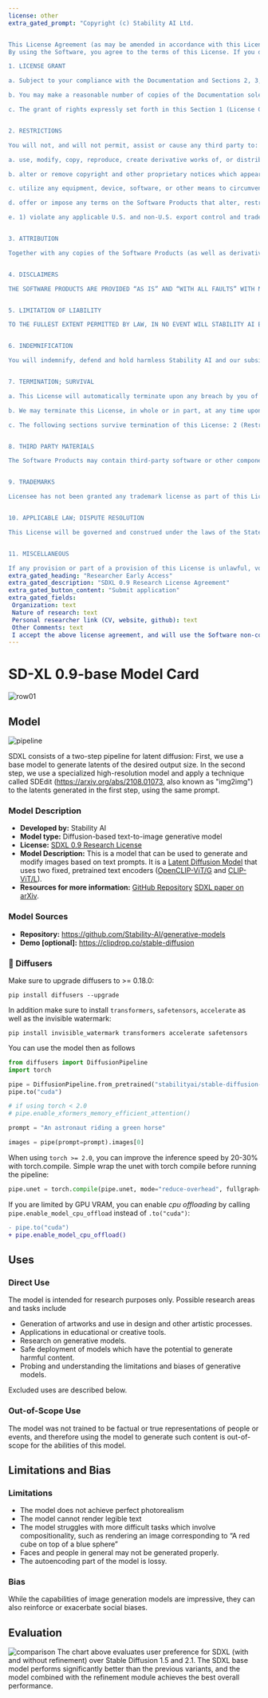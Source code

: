 ```yaml
---
license: other
extra_gated_prompt: "Copyright (c) Stability AI Ltd.


This License Agreement (as may be amended in accordance with this License Agreement, “License”), between you, or your employer or other entity (if you are entering into this agreement on behalf of your employer or other entity) (“Licensee” or “you”) and Stability AI Ltd. (“Stability AI” or “we”) applies to your use of any computer program, algorithm, source code, object code, software, models, or model weights that is made available by Stability AI under this License (“Software”) and any specifications, manuals, documentation, and other written information provided by Stability AI related to the Software (“Documentation”).
By using the Software, you agree to the terms of this License. If you do not agree to this License, then you do not have any rights to use the Software or Documentation (collectively, the “Software Products”), and you must immediately cease using the Software Products. If you are agreeing to be bound by the terms of this License on behalf of your employer or other entity, you represent and warrant to Stability AI that you have full legal authority to bind your employer or such entity to this License. If you do not have the requisite authority, you may not accept the License or access the Software Products on behalf of your employer or other entity.

1. LICENSE GRANT

a. Subject to your compliance with the Documentation and Sections 2, 3, and 5, Stability AI grants you a non-exclusive, worldwide, non-transferable, non-sublicensable, revocable, royalty free and limited license under Stability AI’s copyright interests to use, reproduce, and create derivative works of the Software solely for your non-commercial research purposes. The foregoing license is personal to you, and you may not assign, sublicense, distribute, publish, host, or otherwise make available this Software, derivative works of the Software, models or model weights associated with the Software, this License, or any other rights or obligations under this License without Stability AI’s prior written consent; any such assignment or sublicense without Stability AI’s prior written consent will be void and will automatically and immediately terminate this License.  For sake of clarity, this License does not grant to you the right or ability to extend any license to the Software, derivative works of the Software, or associated models or model weights to a non-Licensee, nor does this License permit you to create a new Licensee, such as by making available a copy of this License.  If you would like rights not granted by this License, you may seek permission by sending an email to legal@stability.ai.

b. You may make a reasonable number of copies of the Documentation solely for your use in connection with the license to the Software granted above.

c. The grant of rights expressly set forth in this Section 1 (License Grant) are the complete grant of rights to you in the Software Products, and no other licenses are granted, whether by waiver, estoppel, implication, equity or otherwise. Stability AI and its licensors reserve all rights not expressly granted by this License.


2. RESTRICTIONS

You will not, and will not permit, assist or cause any third party to:

a. use, modify, copy, reproduce, create derivative works of, or distribute the Software Products (or any derivative works thereof, works incorporating the Software Products, or any data produced by the Software), in whole or in part, for (i) any commercial or production purposes, (ii) military purposes or in the service of nuclear technology, (iii) purposes of surveillance, including any research or development relating to surveillance, (iv) biometric processing, (v) in any manner that infringes, misappropriates, or otherwise violates any third-party rights, or (vi) in any manner that violates any applicable law and violating any privacy or security laws, rules, regulations, directives, or governmental requirements (including the General Data Privacy Regulation (Regulation (EU) 2016/679), the California Consumer Privacy Act, and any and all laws governing the processing of biometric information), as well as all amendments and successor laws to any of the foregoing;

b. alter or remove copyright and other proprietary notices which appear on or in the Software Products;

c. utilize any equipment, device, software, or other means to circumvent or remove any security or protection used by Stability AI in connection with the Software, or to circumvent or remove any usage restrictions, or to enable functionality disabled by Stability AI; or

d. offer or impose any terms on the Software Products that alter, restrict, or are inconsistent with the terms of this License.

e. 1) violate any applicable U.S. and non-U.S. export control and trade sanctions laws (“Export Laws”); 2) directly or indirectly export, re-export, provide, or otherwise transfer Software Products: (a) to any individual, entity, or country prohibited by Export Laws; (b) to anyone on U.S. or non-U.S. government restricted parties lists; or (c) for any purpose prohibited by Export Laws, including nuclear, chemical or biological weapons, or missile technology applications; 3) use or download Software Products if you or they are: (a) located in a comprehensively sanctioned jurisdiction, (b) currently listed on any U.S. or non-U.S. restricted parties list, or (c) for any purpose prohibited by Export Laws; and (4) will not disguise your location through IP proxying or other methods.


3. ATTRIBUTION

Together with any copies of the Software Products (as well as derivative works thereof or works incorporating the Software Products) that you distribute, you must provide (i) a copy of this License, and (ii) the following attribution notice: “SDXL 0.9 is licensed under the SDXL Research License, Copyright (c) Stability AI Ltd. All Rights Reserved.”


4. DISCLAIMERS

THE SOFTWARE PRODUCTS ARE PROVIDED “AS IS” AND “WITH ALL FAULTS” WITH NO WARRANTY OF ANY KIND, EXPRESS OR IMPLIED. STABILITY AI EXPRESSLY DISCLAIMS ALL REPRESENTATIONS AND WARRANTIES, EXPRESS OR IMPLIED, WHETHER BY STATUTE, CUSTOM, USAGE OR OTHERWISE AS TO ANY MATTERS RELATED TO THE SOFTWARE PRODUCTS, INCLUDING BUT NOT LIMITED TO, THE IMPLIED WARRANTIES OF MERCHANTABILITY, FITNESS FOR A PARTICULAR PURPOSE, TITLE, SATISFACTORY QUALITY, OR NON-INFRINGEMENT. STABILITY AI MAKES NO WARRANTIES OR REPRESENTATIONS THAT THE SOFTWARE PRODUCTS WILL BE ERROR FREE OR FREE OF VIRUSES OR OTHER HARMFUL COMPONENTS, OR PRODUCE ANY PARTICULAR RESULTS.


5. LIMITATION OF LIABILITY

TO THE FULLEST EXTENT PERMITTED BY LAW, IN NO EVENT WILL STABILITY AI BE LIABLE TO YOU (A) UNDER ANY THEORY OF LIABILITY, WHETHER BASED IN CONTRACT, TORT, NEGLIGENCE, STRICT LIABILITY, WARRANTY, OR OTHERWISE UNDER THIS LICENSE, OR (B) FOR ANY INDIRECT, CONSEQUENTIAL, EXEMPLARY, INCIDENTAL, PUNITIVE OR SPECIAL DAMAGES OR LOST PROFITS, EVEN IF STABILITY AI HAS BEEN ADVISED OF THE POSSIBILITY OF SUCH DAMAGES. THE SOFTWARE PRODUCTS, THEIR CONSTITUENT COMPONENTS, AND ANY OUTPUT (COLLECTIVELY, “SOFTWARE MATERIALS”) ARE NOT DESIGNED OR INTENDED FOR USE IN ANY APPLICATION OR SITUATION WHERE FAILURE OR FAULT OF THE SOFTWARE MATERIALS COULD REASONABLY BE ANTICIPATED TO LEAD TO SERIOUS INJURY OF ANY PERSON, INCLUDING POTENTIAL DISCRIMINATION OR VIOLATION OF AN INDIVIDUAL’S PRIVACY RIGHTS, OR TO SEVERE PHYSICAL, PROPERTY, OR ENVIRONMENTAL DAMAGE (EACH, A “HIGH-RISK USE”). IF YOU ELECT TO USE ANY OF THE SOFTWARE MATERIALS FOR A HIGH-RISK USE, YOU DO SO AT YOUR OWN RISK. YOU AGREE TO DESIGN AND IMPLEMENT APPROPRIATE DECISION-MAKING AND RISK-MITIGATION PROCEDURES AND POLICIES IN CONNECTION WITH A HIGH-RISK USE SUCH THAT EVEN IF THERE IS A FAILURE OR FAULT IN ANY OF THE SOFTWARE MATERIALS, THE SAFETY OF PERSONS OR PROPERTY AFFECTED BY THE ACTIVITY STAYS AT A LEVEL THAT IS REASONABLE, APPROPRIATE, AND LAWFUL FOR THE FIELD OF THE HIGH-RISK USE.


6. INDEMNIFICATION

You will indemnify, defend and hold harmless Stability AI and our subsidiaries and affiliates, and each of our respective shareholders, directors, officers, employees, agents, successors, and assigns (collectively, the “Stability AI Parties”) from and against any losses, liabilities, damages, fines, penalties, and expenses (including reasonable attorneys’ fees) incurred by any Stability AI Party in connection with any claim, demand, allegation, lawsuit, proceeding, or investigation (collectively, “Claims”) arising out of or related to: (a) your access to or use of the Software Products (as well as any results or data generated from such access or use), including any High-Risk Use (defined below); (b) your violation of this License; or (c) your violation, misappropriation or infringement of any rights of another (including intellectual property or other proprietary rights and privacy rights). You will promptly notify the Stability AI Parties of any such Claims, and cooperate with Stability AI Parties in defending such Claims. You will also grant the Stability AI Parties sole control of the defense or settlement, at Stability AI’s sole option, of any Claims. This indemnity is in addition to, and not in lieu of, any other indemnities or remedies set forth in a written agreement between you and Stability AI or the other Stability AI Parties.


7. TERMINATION; SURVIVAL

a. This License will automatically terminate upon any breach by you of the terms of this License.

b. We may terminate this License, in whole or in part, at any time upon notice (including electronic) to you.

c. The following sections survive termination of this License: 2 (Restrictions), 3 (Attribution), 4 (Disclaimers), 5 (Limitation on Liability), 6 (Indemnification) 7 (Termination; Survival), 8 (Third Party Materials), 9 (Trademarks), 10 (Applicable Law; Dispute Resolution), and 11 (Miscellaneous).


8. THIRD PARTY MATERIALS

The Software Products may contain third-party software or other components (including free and open source software) (all of the foregoing, “Third Party Materials”), which are subject to the license terms of the respective third-party licensors. Your dealings or correspondence with third parties and your use of or interaction with any Third Party Materials are solely between you and the third party. Stability AI does not control or endorse, and makes no representations or warranties regarding, any Third Party Materials, and your access to and use of such Third Party Materials are at your own risk.


9. TRADEMARKS

Licensee has not been granted any trademark license as part of this License and may not use any name or mark associated with Stability AI without the prior written permission of Stability AI, except to the extent necessary to make the reference required by the “ATTRIBUTION” section of this Agreement.


10. APPLICABLE LAW; DISPUTE RESOLUTION

This License will be governed and construed under the laws of the State of California without regard to conflicts of law provisions. Any suit or proceeding arising out of or relating to this License will be brought in the federal or state courts, as applicable, in San Mateo County, California, and each party irrevocably submits to the jurisdiction and venue of such courts.


11. MISCELLANEOUS

If any provision or part of a provision of this License is unlawful, void or unenforceable, that provision or part of the provision is deemed severed from this License, and will not affect the validity and enforceability of any remaining provisions. The failure of Stability AI to exercise or enforce any right or provision of this License will not operate as a waiver of such right or provision. This License does not confer any third-party beneficiary rights upon any other person or entity. This License, together with the Documentation, contains the entire understanding between you and Stability AI regarding the subject matter of this License, and supersedes all other written or oral agreements and understandings between you and Stability AI regarding such subject matter. No change or addition to any provision of this License will be binding unless it is in writing and signed by an authorized representative of both you and Stability AI."
extra_gated_heading: "Researcher Early Access"
extra_gated_description: "SDXL 0.9 Research License Agreement"
extra_gated_button_content: "Submit application"
extra_gated_fields:
 Organization: text
 Nature of research: text
 Personal researcher link (CV, website, github): text
 Other Comments: text
 I accept the above license agreement, and will use the Software non-commercially and for research purposes only: checkbox
---
```


# SD-XL 0.9-base Model Card
![row01](01.png)

## Model

![pipeline](pipeline.png)

SDXL consists of a two-step pipeline for latent diffusion: 
First, we use a base model to generate latents of the desired output size. 
In the second step, we use a specialized high-resolution model and apply a technique called SDEdit (https://arxiv.org/abs/2108.01073, also known as "img2img") 
to the latents generated in the first step, using the same prompt.

### Model Description

- **Developed by:** Stability AI
- **Model type:** Diffusion-based text-to-image generative model
- **License:** [SDXL 0.9 Research License](https://huggingface.co/stabilityai/stable-diffusion-xl-base-0.9/blob/main/LICENSE.md)
- **Model Description:** This is a model that can be used to generate and modify images based on text prompts. It is a [Latent Diffusion Model](https://arxiv.org/abs/2112.10752) that uses two fixed, pretrained text encoders ([OpenCLIP-ViT/G](https://github.com/mlfoundations/open_clip) and [CLIP-ViT/L](https://github.com/openai/CLIP/tree/main)).
- **Resources for more information:** [GitHub Repository](https://github.com/Stability-AI/generative-models) [SDXL paper on arXiv](https://arxiv.org/abs/2307.01952).

### Model Sources

<!-- Provide the basic links for the model. -->

- **Repository:** https://github.com/Stability-AI/generative-models
- **Demo [optional]:** https://clipdrop.co/stable-diffusion

### 🧨 Diffusers 

Make sure to upgrade diffusers to >= 0.18.0:
```
pip install diffusers --upgrade
```

In addition make sure to install `transformers`, `safetensors`, `accelerate` as well as the invisible watermark:
```
pip install invisible_watermark transformers accelerate safetensors
```

You can use the model then as follows
```py
from diffusers import DiffusionPipeline
import torch

pipe = DiffusionPipeline.from_pretrained("stabilityai/stable-diffusion-xl-base-0.9", torch_dtype=torch.float16, use_safetensors=True, variant="fp16")
pipe.to("cuda")

# if using torch < 2.0
# pipe.enable_xformers_memory_efficient_attention()

prompt = "An astronaut riding a green horse"

images = pipe(prompt=prompt).images[0]
```

When using `torch >= 2.0`, you can improve the inference speed by 20-30% with torch.compile. Simple wrap the unet with torch compile before running the pipeline:
```py
pipe.unet = torch.compile(pipe.unet, mode="reduce-overhead", fullgraph=True)
```

If you are limited by GPU VRAM, you can enable *cpu offloading* by calling `pipe.enable_model_cpu_offload`
instead of `.to("cuda")`:

```diff
- pipe.to("cuda")
+ pipe.enable_model_cpu_offload()
```

## Uses

### Direct Use

The model is intended for research purposes only. Possible research areas and tasks include

- Generation of artworks and use in design and other artistic processes.
- Applications in educational or creative tools.
- Research on generative models.
- Safe deployment of models which have the potential to generate harmful content.
- Probing and understanding the limitations and biases of generative models.

Excluded uses are described below.

### Out-of-Scope Use

The model was not trained to be factual or true representations of people or events, and therefore using the model to generate such content is out-of-scope for the abilities of this model.

## Limitations and Bias

### Limitations

- The model does not achieve perfect photorealism
- The model cannot render legible text
- The model struggles with more difficult tasks which involve compositionality, such as rendering an image corresponding to “A red cube on top of a blue sphere”
- Faces and people in general may not be generated properly.
- The autoencoding part of the model is lossy.

### Bias
While the capabilities of image generation models are impressive, they can also reinforce or exacerbate social biases.

## Evaluation
![comparison](comparison.png)
The chart above evaluates user preference for SDXL (with and without refinement) over Stable Diffusion 1.5 and 2.1. 
The SDXL base model performs significantly better than the previous variants, and the model combined with the refinement module achieves the best overall performance.

